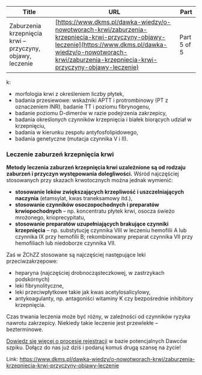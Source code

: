 | **Title**       | **URL**           | **Part**              |
|-----------------|-------------------|-----------------------|
| Zaburzenia krzepnięcia krwi – przyczyny, objawy, leczenie         | [https://www.dkms.pl/dawka-wiedzy/o-nowotworach-krwi/zaburzenia-krzepniecia-krwi-przyczyny-objawy-leczenie](https://www.dkms.pl/dawka-wiedzy/o-nowotworach-krwi/zaburzenia-krzepniecia-krwi-przyczyny-objawy-leczenie)    | Part 5 of 5          |

k:


* morfologia krwi z określeniem liczby płytek,
* badania przesiewowe: wskaźniki APTT i protrombinowy (PT z oznaczeniem INR), badanie TT i poziomu fibrynogenu,
* badanie poziomu D\-dimerów w razie podejrzenia zakrzepicy,
* badania określonych czynników krzepnięcia i białek biorących udział w krzepnięciu,
* badania w kierunku zespołu antyfosfolipidowego,
* badania genetyczne (mutacja czynnika V i II).


### Leczenie zaburzeń krzepnięcia krwi


**Metody leczenia zaburzeń krzepnięcia krwi uzależnione są od rodzaju zaburzeń i przyczyn występowania dolegliwości.** Wśród najczęściej stosowanych przy skazach krwotocznych można jednak wymienić:


* **stosowanie leków zwiększających krzepliwość i uszczelniających naczynia** (etamsylat, kwas traneksamowy itd.),
* **stosowanie czynników osoczopochodnych i preparatów krwiopochodnych** – np. koncentratu płytek krwi, osocza świeżo mrożonego, krioprecypitatu,
* **stosowanie preparatów uzupełniających brakujące czynniki krzepnięcia** – np. substytucję czynnika VIII w leczeniu hemofilii A lub czynnika IX przy hemofilii B; rekombinowany preparat czynnika VII przy hemofiliach lub niedoborze czynnika VII.


Zaś w ŻChZZ stosowane są najczęściej następujące leki przeciwzakrzepowe:


* heparyna (najczęściej drobnocząsteczkowej, w zastrzykach podskórnych)
* leki fibrynolityczne,
* leki przeciwpłytkowe takie jak kwas acetylosalicylowy,
* antykoagulanty, np. antagoniści witaminy K czy bezpośrednie inhibitory krzepnięcia.


Czas trwania leczenia może być różny, w zależności od czynników ryzyka nawrotu zakrzepicy. Niekiedy takie leczenie jest przewlekłe – bezterminowe.


[Dowiedz się więcej o procesie rejestracji](https://www.dkms.pl/dawka-wiedzy/o-rejestracji) w bazie potencjalnych Dawców szpiku. Dołącz do nas już dziś i podaruj komuś drugą szansę na życie!



Link: https://www.dkms.pl/dawka-wiedzy/o-nowotworach-krwi/zaburzenia-krzepniecia-krwi-przyczyny-objawy-leczenie

